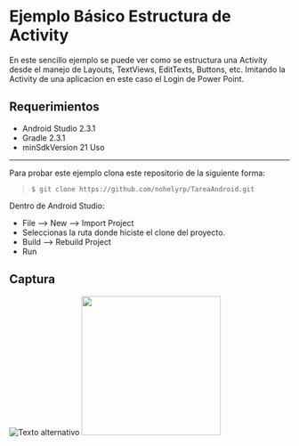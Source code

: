 # Ejemplo Básico Estructura de Activity

En este sencillo ejemplo se puede ver como se estructura una Activity desde el manejo de Layouts, TextViews,
EditTexts, Buttons, etc. Imitando la Activity de una aplicacion en este caso el Login de Power Point.

## Requerimientos

  * Android Studio 2.3.1
  * Gradle 2.3.1
  * minSdkVersion 21
 Uso
 -------

Para probar este ejemplo clona este repositorio de la siguiente forma:
>
>     $ git clone https://github.com/nohelyrp/TareaAndroid.git

Dentro de Android Studio:

* File --> New --> Import Project
* Seleccionas la ruta donde hiciste el clone del proyecto.
* Build --> Rebuild Project
* Run

Captura
-----------
![Texto alternativo](/android/tarea_Activity/TareaActivity1/Captura.jpg "Captura")
<img src="TareaActivity1/Captura.jpg" width="250"/>
